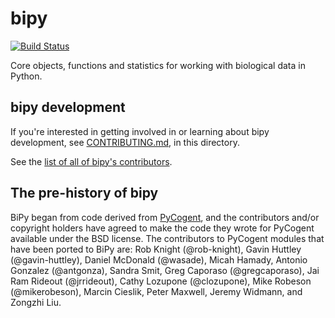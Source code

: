 bipy
====

[![Build Status](https://travis-ci.org/biocore/bipy.png?branch=master)](https://travis-ci.org/biocore/bipy)

Core objects, functions and statistics for working with biological data in Python.

bipy development
----------------

If you're interested in getting involved in or learning about bipy development, see [CONTRIBUTING.md](https://github.com/biocore/bipy/blob/master/CONTRIBUTING.md), in this directory. 

See the [list of all of bipy's contributors](https://github.com/biocore/bipy/graphs/contributors).

The pre-history of bipy
-----------------------

BiPy began from code derived from [PyCogent](http://www.pycogent.org), and the contributors and/or copyright holders have agreed to make the code they wrote for PyCogent available under the BSD license. The contributors to PyCogent modules that have been ported to BiPy are: Rob Knight (@rob-knight), Gavin Huttley (@gavin-huttley), Daniel McDonald (@wasade), Micah Hamady, Antonio Gonzalez (@antgonza), Sandra Smit, Greg Caporaso (@gregcaporaso), Jai Ram Rideout (@jrrideout), Cathy Lozupone (@clozupone), Mike Robeson (@mikerobeson), Marcin Cieslik, Peter Maxwell, Jeremy Widmann, and Zongzhi Liu. 